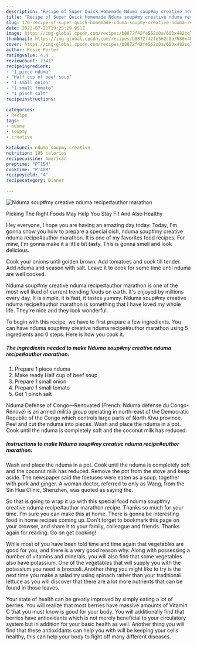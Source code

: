 ```yaml
---
description: "Recipe of Super Quick Homemade Nduma soup#my creative nduma recipe#author marathon"
title: "Recipe of Super Quick Homemade Nduma soup#my creative nduma recipe#author marathon"
slug: 170-recipe-of-super-quick-homemade-nduma-soupmy-creative-nduma-recipeauthor-marathon
date: 2022-07-21T19:25:29.951Z
image: https://img-global.cpcdn.com/recipes/b8872f42fe562c0a/680x482cq70/nduma-soupmy-creative-nduma-recipeauthor-marathon-recipe-main-photo.jpg
thumbnail: https://img-global.cpcdn.com/recipes/b8872f42fe562c0a/680x482cq70/nduma-soupmy-creative-nduma-recipeauthor-marathon-recipe-main-photo.jpg
cover: https://img-global.cpcdn.com/recipes/b8872f42fe562c0a/680x482cq70/nduma-soupmy-creative-nduma-recipeauthor-marathon-recipe-main-photo.jpg
author: Rosie Porter
ratingvalue: 4.4
reviewcount: 23417
recipeingredient:
- "1 piece nduma"
- "Half cup of beef soup"
- "1 small onion"
- "1 small tomato"
- "1 pinch salt"
recipeinstructions:

categories:
- Recipe
tags:
- nduma
- soupmy
- creative

katakunci: nduma soupmy creative 
nutrition: 185 calories
recipecuisine: American
preptime: "PT15M"
cooktime: "PT48M"
recipeyield: "4"
recipecategory: Dinner

---
```



![Nduma soup#my creative nduma recipe#author marathon](https://img-global.cpcdn.com/recipes/b8872f42fe562c0a/680x482cq70/nduma-soupmy-creative-nduma-recipeauthor-marathon-recipe-main-photo.jpg)

Picking The Right Foods May Help You Stay Fit And Also Healthy

Hey everyone, I hope you are having an amazing day today. Today, I'm gonna show you how to prepare a special dish, nduma soup#my creative nduma recipe#author marathon. It is one of my favorites food recipes. For mine, I'm gonna make it a little bit tasty. This is gonna smell and look delicious.

Cook your onions until golden brown. Add tomatoes and cook till tender. Add nduma and season with salt. Leave it to cook for some time until nduma are well cooked.

Nduma soup#my creative nduma recipe#author marathon is one of the most well liked of current trending foods on earth. It's enjoyed by millions every day. It is simple, it is fast, it tastes yummy. Nduma soup#my creative nduma recipe#author marathon is something that I have loved my whole life. They're nice and they look wonderful.


To begin with this recipe, we have to first prepare a few ingredients. You can have nduma soup#my creative nduma recipe#author marathon using 5 ingredients and 0 steps. Here is how you cook it.

<!--inarticleads1-->

##### The ingredients needed to make Nduma soup#my creative nduma recipe#author marathon:

1. Prepare 1 piece nduma
1. Make ready Half cup of beef soup
1. Prepare 1 small onion
1. Prepare 1 small tomato
1. Get 1 pinch salt


Nduma Defense of Congo—Renovated (French: Nduma défense du Congo-Rénové) is an armed militia group operating in north-east of the Democratic Republic of the Congo which controls large parts of North Kivu province. Peel and cut the nduma into pieces. Wash and place the nduma in a pot. Cook until the nduma is completely soft and the coconut milk has reduced. 

<!--inarticleads2-->

##### Instructions to make Nduma soup#my creative nduma recipe#author marathon:



Wash and place the nduma in a pot. Cook until the nduma is completely soft and the coconut milk has reduced. Remove the pot from the stove and keep aside. The newspaper said the foetuses were eaten as a soup, together with pork and ginger. A woman doctor, referred to only as Wang, from the Sin Hua Clinic, Shenzhen, was quoted as saying the. 

So that is going to wrap it up with this special food nduma soup#my creative nduma recipe#author marathon recipe. Thanks so much for your time. I'm sure you can make this at home. There is gonna be interesting food in home recipes coming up. Don't forget to bookmark this page on your browser, and share it to your family, colleague and friends. Thanks again for reading. Go on get cooking!

While most of you have been told time and time again that vegetables are good for you, and there is a very good reason why. Along with possessing a number of vitamins and minerals, you will also find that some vegetables also have potassium. One of the vegetables that will supply you with the potassium you need is broccoli. Another thing you might like to try is the next time you make a salad try using spinach rather than your traditional lettuce as you will discover that there are a lot more nutrients that can be found in those leaves.

Your state of health can be greatly improved by simply eating a lot of berries. You will realize that most berries have massive amounts of Vitamin C that you must know is good for your body. You will additionally find that berries have antioxidants which is not merely beneficial to your circulatory system but in addition for your basic health as well. Another thing you will find that these antioxidants can help you with will be keeping your cells healthy, this can help your body to fight off many different diseases.
